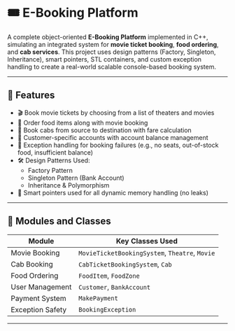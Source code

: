 # 🎟️ E-Booking Platform

A complete object-oriented **E-Booking Platform** implemented in C++, simulating an integrated system for **movie ticket booking**, **food ordering**, and **cab services**. This project uses design patterns (Factory, Singleton, Inheritance), smart pointers, STL containers, and custom exception handling to create a real-world scalable console-based booking system.

---

## 📌 Features

- 🎬 Book movie tickets by choosing from a list of theaters and movies
- 🍔 Order food items along with movie booking
- 🚕 Book cabs from source to destination with fare calculation
- 👥 Customer-specific accounts with account balance management
- 🧠 Exception handling for booking failures (e.g., no seats, out-of-stock food, insufficient balance)
- 🛠️ Design Patterns Used:
  - Factory Pattern
  - Singleton Pattern (Bank Account)
  - Inheritance & Polymorphism
- 🧹 Smart pointers used for all dynamic memory handling (no leaks)

---

## 🧾 Modules and Classes

| Module           | Key Classes Used                                  |
|------------------|---------------------------------------------------|
| Movie Booking    | `MovieTicketBookingSystem`, `Theatre`, `Movie`    |
| Cab Booking      | `CabTicketBookingSystem`, `Cab`                   |
| Food Ordering    | `FoodItem`, `FoodZone`                            |
| User Management  | `Customer`, `BankAccount`                         |
| Payment System   | `MakePayment`                                     |
| Exception Safety | `BookingException`                                |

---



